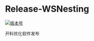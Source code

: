 # Release-WSNesting

[![版本号](https://img.shields.io/badge/release-2.1.5.5-blue.svg?style=flat-square)](https://github.com/WangShiSoftware/Release-WSNesting/releases)

开料优化软件发布
